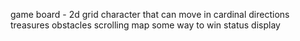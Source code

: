 game board - 2d grid
character that can move in cardinal directions
treasures
obstacles
scrolling map
some way to win
status display